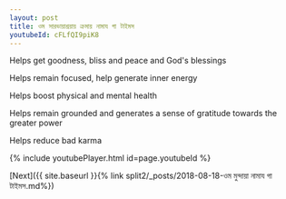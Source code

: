 ```yaml
---
layout: post
title: ওম সারভায়াশ্রয়ায় ক্রমায় নামায গা টাইমস
youtubeId: cFLfQI9piK8
---
```

 
 
Helps get goodness, bliss and peace and God's blessings
 
Helps remain focused, help generate inner energy 
 
Helps boost physical and mental health 
 
Helps remain grounded and generates a sense of gratitude towards the greater power 
 
Helps reduce bad karma
 
 
 
 


{% include youtubePlayer.html id=page.youtubeId %}
 
[Next]({{ site.baseurl }}{% link  split2/_posts/2018-08-18-ওম মুন্দায়া নামায গা টাইমস.md%})
 
